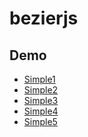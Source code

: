 bezierjs
================================

Demo
-----------------
* [Simple1](http://06wj.github.com/bezierjs/bezier/1/)
* [Simple2](http://06wj.github.com/bezierjs/bezier/2/)
* [Simple3](http://06wj.github.com/bezierjs/bezier/3/)
* [Simple4](http://06wj.github.com/bezierjs/bezier/4/)
* [Simple5](http://06wj.github.com/bezierjs/bezier/5/)
